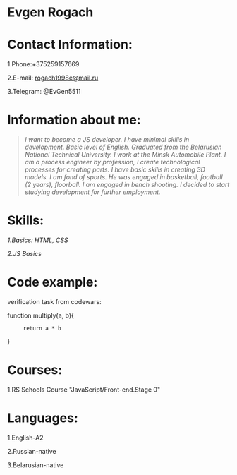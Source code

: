 Evgen Rogach
====
Contact Information:
===
1.Phone:+375259157669

2.E-mail: rogach1998e@mail.ru

3.Telegram: @EvGen5511

Information about me:
===
>*I want to become a JS developer. I have minimal skills in development. Basic level of English.
Graduated
from the Belarusian National Technical University. I work at the Minsk Automobile Plant. I am a
process
engineer by profession, I create technological processes for creating parts. I have basic skills in
creating 3D models. I am fond of sports. He was engaged in basketball, football (2 years),
floorball. I
am engaged in bench shooting. I decided to start studying development for further employment.*

Skills:
====
*1.Basics: HTML, CSS*



*2.JS Basics*



Code example:
====

verification task from codewars:

function multiply(a, b){
		 
		 return a * b
		
    
}

Courses:
===
1.RS Schools Course "JavaScript/Front-end.Stage 0"

Languages:
====

1.English-A2

2.Russian-native

3.Belarusian-native
